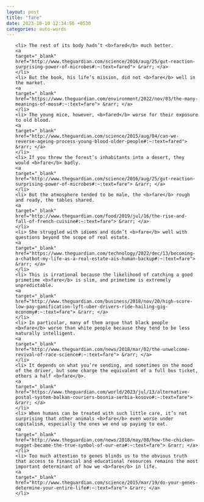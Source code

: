 ```yaml
---
layout: post
title: "fare"
date: 2023-10-10 12:34:56 +0530
categories: auto-words
---
```

<ol>

    <li> The rest of its body hadn’t <b>fared</b> much better.
    <a 
    target="_blank" 
    href="http://www.theguardian.com/science/2016/aug/25/gut-reaction-surprising-power-of-microbes#:~:text=fared"> &rarr; </a>
    </li>
    <li> But the book, his life’s mission, did not <b>fare</b> well in the market.
    <a 
    target="_blank" 
    href="https://www.theguardian.com/environment/2022/nov/03/the-many-meanings-of-moss#:~:text=fare"> &rarr; </a>
    </li>
    <li> The young mice, however, <b>fared</b> worse for their exposure to old blood.
    <a 
    target="_blank" 
    href="http://www.theguardian.com/science/2015/aug/04/can-we-reverse-ageing-process-young-blood-older-people#:~:text=fared"> &rarr; </a>
    </li>
    <li> If you threw the forest’s inhabitants into a desert, they would <b>fare</b> badly.
    <a 
    target="_blank" 
    href="http://www.theguardian.com/science/2016/aug/25/gut-reaction-surprising-power-of-microbes#:~:text=fare"> &rarr; </a>
    </li>
    <li> But the atmosphere tended to be male, the <b>fare</b> rough and ready, the tables shared.
    <a 
    target="_blank" 
    href="http://www.theguardian.com/food/2019/jul/16/the-rise-and-fall-of-french-cuisine#:~:text=fare"> &rarr; </a>
    </li>
    <li> She struggled with idioms and didn’t <b>fare</b> well with questions beyond the scope of real estate.
    <a 
    target="_blank" 
    href="https://www.theguardian.com/technology/2022/dec/13/becoming-a-chatbot-my-life-as-a-real-estate-ais-human-backup#:~:text=fare"> &rarr; </a>
    </li>
    <li> This is irrational because the likelihood of catching a good primetime <b>fare</b> is slim, and primetime is extremely unpredictable.
    <a 
    target="_blank" 
    href="http://www.theguardian.com/business/2018/nov/20/high-score-low-pay-gamification-lyft-uber-drivers-ride-hailing-gig-economy#:~:text=fare"> &rarr; </a>
    </li>
    <li> In particular, many of them argue that black people <b>fare</b> worse than white people because they tend to be less naturally intelligent.
    <a 
    target="_blank" 
    href="http://www.theguardian.com/news/2018/mar/02/the-unwelcome-revival-of-race-science#:~:text=fare"> &rarr; </a>
    </li>
    <li> It depends on what you’re sending, and sometimes on the mood of the driver, but some charge the equivalent of a full bus ticket, others a half <b>fare</b>.
    <a 
    target="_blank" 
    href="https://www.theguardian.com/world/2023/jul/13/alternative-postal-system-balkan-couriers-bosnia-serbia-kosovo#:~:text=fare"> &rarr; </a>
    </li>
    <li> When humans can be treated with such little care, it’s not surprising that other animals <b>fare</b> even worse under capitalism, especially the ones we end up paying to eat.
    <a 
    target="_blank" 
    href="http://www.theguardian.com/news/2018/may/08/how-the-chicken-nugget-became-the-true-symbol-of-our-era#:~:text=fare"> &rarr; </a>
    </li>
    <li> Too much attention to genes blinds us to the obvious truth that access to financial and educational resources remains the most important determinant of how we <b>fare</b> in life.
    <a 
    target="_blank" 
    href="http://www.theguardian.com/science/2015/mar/19/do-your-genes-determine-your-entire-life#:~:text=fare"> &rarr; </a>
    </li>
